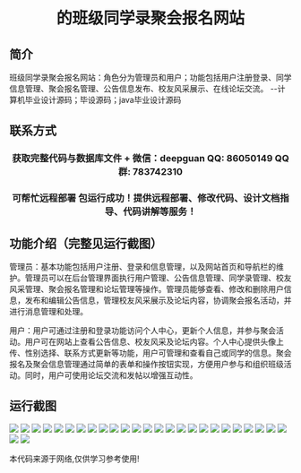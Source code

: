 <p><h1 align="center">的班级同学录聚会报名网站</h1></p>

## 简介
班级同学录聚会报名网站：角色分为管理员和用户；功能包括用户注册登录、同学信息管理、聚会报名管理、公告信息发布、校友风采展示、在线论坛交流。    --计算机毕业设计源码；毕设源码；java毕业设计源码


## 联系方式
<p><h3 align="center">获取完整代码与数据库文件 + 微信：deepguan QQ: 86050149 QQ群: 783742310</h3></p>
<p><h3 align="center">可帮忙远程部署 包运行成功！提供远程部署、修改代码、设计文档指导、代码讲解等服务！</h3></p>

## 功能介绍（完整见运行截图）
管理员：基本功能包括用户注册、登录和信息管理，以及网站首页和导航栏的维护。管理员可以在后台管理界面执行用户管理、公告信息管理、同学录管理、校友风采管理、聚会报名管理和论坛管理等操作。管理员能够查看、修改和删除用户信息，发布和编辑公告信息，管理校友风采展示及论坛内容，协调聚会报名活动，并进行消息管理和处理。

用户：用户可通过注册和登录功能访问个人中心，更新个人信息，并参与聚会活动。用户可在网站上查看公告信息、校友风采及论坛内容。个人中心提供头像上传、性别选择、联系方式更新等功能，用户可管理和查看自己或同学的信息。聚会报名及聚会信息管理通过简单的表单和操作按钮实现，方便用户参与和组织班级活动。同时，用户可使用论坛交流和发帖以增强互动性。


## 运行截图
![](img/001.jpg)
![](img/002.jpg)
![](img/003.jpg)
![](img/004.jpg)
![](img/005.jpg)
![](img/006.jpg)
![](img/007.jpg)
![](img/008.jpg)
![](img/009.jpg)
![](img/010.jpg)
![](img/011.jpg)
![](img/012.jpg)
![](img/013.jpg)
![](img/014.jpg)
![](img/015.jpg)
![](img/016.jpg)
![](img/017.jpg)
![](img/018.jpg)
![](img/019.jpg)
![](img/020.jpg)
![](img/021.jpg)
![](img/022.jpg)
![](img/023.jpg)
![](img/024.jpg)
![](img/025.jpg)
![](img/026.jpg)
![](img/027.jpg)

<p>本代码来源于网络,仅供学习参考使用!</p>
